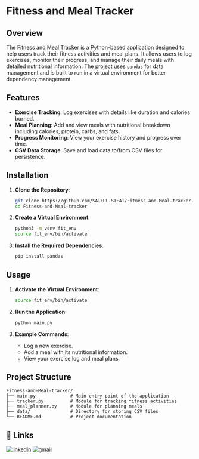 # Fitness and Meal Tracker

## Overview
The Fitness and Meal Tracker is a Python-based application designed to help users track their fitness activities and meal plans. It allows users to log exercises, monitor their progress, and manage their daily meals with detailed nutritional information. The project uses `pandas` for data management and is built to run in a virtual environment for better dependency management.

## Features
- **Exercise Tracking**: Log exercises with details like duration and calories burned.
- **Meal Planning**: Add and view meals with nutritional breakdown including calories, protein, carbs, and fats.
- **Progress Monitoring**: View your exercise history and progress over time.
- **CSV Data Storage**: Save and load data to/from CSV files for persistence.

## Installation

1. **Clone the Repository**:
    ```bash
    git clone https://github.com/SAIFUL-SIFAT/Fitness-and-Meal-tracker.git
    cd Fitness-and-Meal-tracker
    ```

2. **Create a Virtual Environment**:
    ```bash
    python3 -m venv fit_env
    source fit_env/bin/activate
    ```

3. **Install the Required Dependencies**:
    ```bash
    pip install pandas
    ```

## Usage

1. **Activate the Virtual Environment**:
    ```bash
    source fit_env/bin/activate
    ```

2. **Run the Application**:
    ```bash
    python main.py
    ```

3. **Example Commands**:
    - Log a new exercise.
    - Add a meal with its nutritional information.
    - View your exercise log and meal plans.

## Project Structure

```plaintext
Fitness-and-Meal-tracker/
├── main.py             # Main entry point of the application
├── tracker.py          # Module for tracking fitness activities
├── meal_planner.py     # Module for planning meals
├── data/               # Directory for storing CSV files
└── README.md           # Project documentation
```


## 🔗 Links

[![linkedin](https://img.shields.io/badge/linkedin-0A66C2?style=for-the-badge&logo=linkedin&logoColor=white)](https://www.linkedin.com/in/sifat-saiful-4443a6323/)
[![gmail](https://img.shields.io/badge/gmail-1DA1F2?style=for-the-badge&logo=twitter&logoColor=white)](https://sifat.sai3@gmail.com/)

